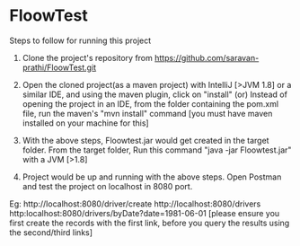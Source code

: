 # FloowTest
Steps to follow for running this project

1) Clone the project's repository from https://github.com/saravan-prathi/FloowTest.git

2) Open the cloned project(as a maven project) with IntelliJ [>JVM 1.8] or a similar IDE, and using the maven plugin, click on "install"
			(or)
   Instead of opening the project in an IDE, from the folder containing the pom.xml file, run the maven's "mvn install" command [you must have maven installed on your machine for this]

3) With the above steps, Floowtest.jar would get created in the target folder. From the target folder, Run this command "java -jar Floowtest.jar" with a JVM [>1.8]

4) Project would be up and running with the above steps. Open Postman and test the project on localhost in 8080 port.

Eg: http://localhost:8080/driver/create
    http://localhost:8080/drivers
    http:localhost:8080/drivers/byDate?date=1981-06-01
[please ensure you first create the records with the first link, before you query the results using the second/third links]

